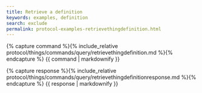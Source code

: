 ```yaml
---
title: Retrieve a definition
keywords: examples, definition
search: exclude
permalink: protocol-examples-retrievethingdefinition.html
---
```


{% capture command %}{% include_relative protocol/things/commands/query/retrievethingdefinition.md %}{% endcapture %}
{{ command | markdownify }}

{% capture response %}{% include_relative protocol/things/commands/query/retrievethingdefinitionresponse.md %}{% endcapture %}
{{ response | markdownify }}
